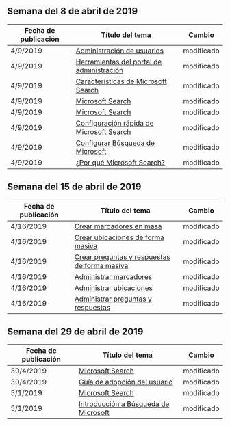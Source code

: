 <!-- This file is generated automatically each week. Changes made to this file will be overwritten.-->




## <a name="week-of-april-08-2019"></a>Semana del 8 de abril de 2019


| Fecha de publicación |Título del tema | Cambio |
|------|------------|--------|
| 4/9/2019 | [Administración de usuarios](/MicrosoftSearch/add-users) | modificado |
| 4/9/2019 | [Herramientas del portal de administración](/MicrosoftSearch/admin-portal-tools) | modificado |
| 4/9/2019 | [Características de Microsoft Search](/MicrosoftSearch/features) | modificado |
| 4/9/2019 | [Microsoft Search](/MicrosoftSearch/index) | modificado |
| 4/9/2019 | [Microsoft Search](/MicrosoftSearch/microsoft-search) | modificado |
| 4/9/2019 | [Configuración rápida de Microsoft Search](/MicrosoftSearch/quick-set-up) | modificado |
| 4/9/2019 | [Configurar Búsqueda de Microsoft](/MicrosoftSearch/set-up-microsoft-search) | modificado |
| 4/9/2019 | [¿Por qué Microsoft Search?](/MicrosoftSearch/why-microsoft-search) | modificado |


## <a name="week-of-april-15-2019"></a>Semana del 15 de abril de 2019


| Fecha de publicación |Título del tema | Cambio |
|------|------------|--------|
| 4/16/2019 | [Crear marcadores en masa](/MicrosoftSearch/bulk-create-bookmarks) | modificado |
| 4/16/2019 | [Crear ubicaciones de forma masiva](/MicrosoftSearch/bulk-create-locations) | modificado |
| 4/16/2019 | [Crear preguntas y respuestas de forma masiva](/MicrosoftSearch/bulk-create-qas) | modificado |
| 4/16/2019 | [Administrar marcadores](/MicrosoftSearch/manage-bookmarks) | modificado |
| 4/16/2019 | [Administrar ubicaciones](/MicrosoftSearch/manage-locations) | modificado |
| 4/16/2019 | [Administrar preguntas y respuestas](/MicrosoftSearch/manage-qas) | modificado |


## <a name="week-of-april-29-2019"></a>Semana del 29 de abril de 2019


| Fecha de publicación |Título del tema | Cambio |
|------|------------|--------|
| 30/4/2019 | [Microsoft Search](/MicrosoftSearch/microsoft-search) | modificado |
| 30/4/2019 | [Guía de adopción del usuario](/MicrosoftSearch/user-adoption-guide) | modificado |
| 5/1/2019 | [Microsoft Search](/MicrosoftSearch/microsoft-search) | modificado |
| 5/1/2019 | [Introducción a Búsqueda de Microsoft](/MicrosoftSearch/overview-microsoft-search) | modificado |
